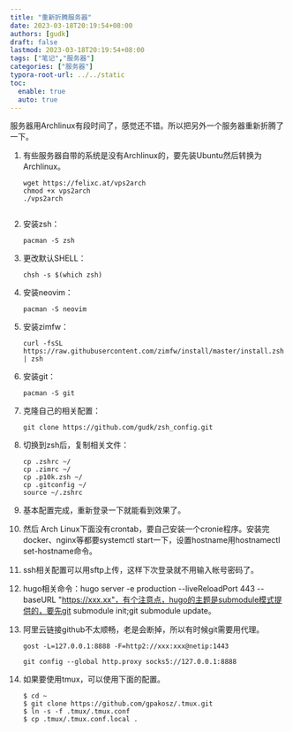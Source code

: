 ```yaml
---
title: "重新折腾服务器"
date: 2023-03-18T20:19:54+08:00
authors: [gudk]
draft: false
lastmod: 2023-03-18T20:19:54+08:00
tags: ["笔记","服务器"]
categories: ["服务器"]
typora-root-url: ../../static
toc:
  enable: true
  auto: true
---
```


服务器用Archlinux有段时间了，感觉还不错。所以把另外一个服务器重新折腾了一下。

1. 有些服务器自带的系统是没有Archlinux的，要先装Ubuntu然后转换为Archlinux。

   ```shell
   wget https://felixc.at/vps2arch
   chmod +x vps2arch
   ./vps2arch


2. 安装zsh：

   `pacman -S zsh`

3. 更改默认SHELL：

   `chsh -s $(which zsh)`

4. 安装neovim：

   `pacman -S neovim`

5. 安装zimfw：

   `curl -fsSL https://raw.githubusercontent.com/zimfw/install/master/install.zsh | zsh`

6. 安装git：

   `pacman -S git`

7. 克隆自己的相关配置：

   `git clone https://github.com/gudk/zsh_config.git`

8. 切换到zsh后，复制相关文件：

   ```shell
   cp .zshrc ~/
   cp .zimrc ~/
   cp .p10k.zsh ~/
   cp .gitconfig ~/
   source ~/.zshrc
   ```

9. 基本配置完成，重新登录一下就能看到效果了。

10. 然后 Arch Linux下面没有crontab，要自己安装一个cronie程序。安装完docker、nginx等都要systemctl start一下，设置hostname用hostnamectl set-hostname命令。

11. ssh相关配置可以用sftp上传，这样下次登录就不用输入帐号密码了。

12. hugo相关命令：hugo server -e production --liveReloadPort 443 --baseURL "https://xxx.xx"，有个注意点，hugo的主题是submodule模式提供的，要先git submodule init;git submodule update。

13. 阿里云链接github不太顺畅，老是会断掉，所以有时候git需要用代理。

    `gost -L=127.0.0.1:8888 -F=http2://xxx:xxx@netip:1443 `

    `git config --global http.proxy socks5://127.0.0.1:8888`

14. 如果要使用tmux，可以使用下面的配置。

    ```shell
    $ cd ~
    $ git clone https://github.com/gpakosz/.tmux.git
    $ ln -s -f .tmux/.tmux.conf
    $ cp .tmux/.tmux.conf.local .
    ```
